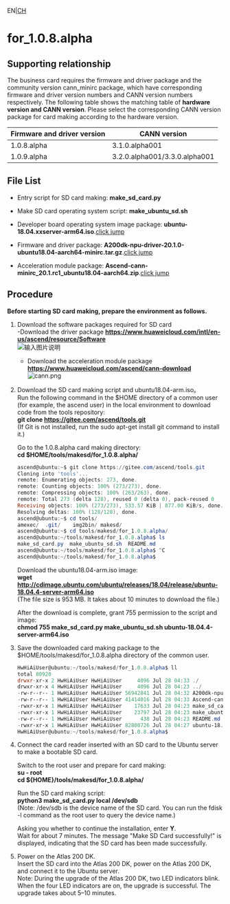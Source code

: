 EN|[CH](README.md)

# for_1.0.8.alpha

## Supporting relationship

The business card requires the firmware and driver package and the community version cann_minirc package, which have corresponding firmware and driver version numbers and CANN version numbers respectively.
The following table shows the matching table of **hardware version and CANN version**. Please select the corresponding CANN version package for card making according to the hardware version.

| Firmware and driver version | CANN version |
|---|---|
|  1.0.8.alpha |  3.1.0.alpha001 |
|  1.0.9.alpha |  3.2.0.alpha001/3.3.0.alpha001 |

## File List

- Entry script for SD card making: **make_sd_card.py**

- Make SD card operating system script: **make_ubuntu_sd.sh**

- Developer board operating system image package: **ubuntu-18.04.xxserver-arm64.iso**.[click jump](http://cdimage.ubuntu.com/ubuntu/releases/18.04/release/)

- Firmware and driver package: **A200dk-npu-driver-20.1.0-ubuntu18.04-aarch64-minirc.tar.gz**.[click jump](https://www.huaweicloud.com/ascend/resource/Software)

- Acceleration module package: **Ascend-cann-minirc_20.1.rc1_ubuntu18.04-aarch64.zip**.[click jump](https://www.huaweicloud.com/ascend/cann-download)

## Procedure

**Before starting SD card making, prepare the environment as follows.**

1. Download the software packages required for SD card    
   -Download the driver package 
	**https://www.huaweicloud.com/intl/en-us/ascend/resource/Software**  
        ![输入图片说明](https://images.gitee.com/uploads/images/2021/0316/135625_c2a3fe90_7985487.png "屏幕截图.png")     
   - Download the acceleration module package    
        **https://www.huaweicloud.com/ascend/cann-download**    
        ![](https://images.gitee.com/uploads/images/2020/1205/163636_d1778bd2_5400693.png "cann.png")   

2. Download the SD card making script and ubuntu18.04-arm.iso。  
	Run the following command in the $HOME directory of a common user (for example, the ascend user) in the local environment to download code from the tools repository:  
	**git clone https://gitee.com/ascend/tools.git**  
	(If Git is not installed, run the sudo apt-get install git command to install it.)  

	Go to the 1.0.8.alpha card making directory:  
	**cd $HOME/tools/makesd/for_1.0.8.alpha/**  
	```powershell  
	ascend@ubuntu:~$ git clone https://gitee.com/ascend/tools.git
	Cloning into 'tools'...
	remote: Enumerating objects: 273, done.
	remote: Counting objects: 100% (273/273), done.
	remote: Compressing objects: 100% (263/263), done.
	remote: Total 273 (delta 128), reused 0 (delta 0), pack-reused 0
	Receiving objects: 100% (273/273), 533.57 KiB | 877.00 KiB/s, done.
	Resolving deltas: 100% (128/128), done.
	ascend@ubuntu:~$ cd tools/
	amexec/  .git/    img2bin/ makesd/  
	ascend@ubuntu:~$ cd tools/makesd/for_1.0.8.alpha/
	ascend@ubuntu:~/tools/makesd/for_1.0.8.alpha$ ls
	make_sd_card.py  make_ubuntu_sd.sh  README.md
	ascend@ubuntu:~/tools/makesd/for_1.0.8.alpha$ ^C
	ascend@ubuntu:~/tools/makesd/for_1.0.8.alpha$ 
	```  
	Download the ubuntu18.04-arm.iso image:  
	**wget http://cdimage.ubuntu.com/ubuntu/releases/18.04/release/ubuntu-18.04.4-server-arm64.iso**  
	(The file size is 953 MB. It takes about 10 minutes to download the file.)  
	
	After the download is complete, grant 755 permission to the script and image:  
	**chmod 755 make_sd_card.py make_ubuntu_sd.sh ubuntu-18.04.4-server-arm64.iso**  
	
3. Save the downloaded card making package to the $HOME/tools/makesd/for_1.0.8.alpha directory of the common user.  
	```powershell  
	HwHiAiUser@ubuntu:~/tools/makesd/for_1.0.8.alpha$ ll
	total 80920
	drwxr-xr-x 2 HwHiAiUser HwHiAiUser     4096 Jul 28 04:33 ./
	drwxr-xr-x 4 HwHiAiUser HwHiAiUser     4096 Jul 28 04:23 ../
	-rw-r--r-- 1 HwHiAiUser HwHiAiUser 56942841 Jul 28 04:32 A200dk-npu-driver-20.1.0-ubuntu18.04-aarch64-minirc.tar.gz
	-rw-r--r-- 1 HwHiAiUser HwHiAiUser 41414016 Jul 28 04:33 Ascend-cann-minirc_20.1.rc1_ubuntu18.04-aarch64.zip
	-rwxr-xr-x 1 HwHiAiUser HwHiAiUser    17633 Jul 28 04:23 make_sd_card.py*
	-rwxr-xr-x 1 HwHiAiUser HwHiAiUser    23797 Jul 28 04:23 make_ubuntu_sd.sh*
	-rw-r--r-- 1 HwHiAiUser HwHiAiUser      438 Jul 28 04:23 README.md
	-rwxr-xr-x 1 HwHiAiUser HwHiAiUser 82800726 Jul 28 04:27 ubuntu-18.04.4-server-arm64.iso*
	HwHiAiUser@ubuntu:~/tools/makesd/for_1.0.8.alpha$ 
	```  

4. Connect the card reader inserted with an SD card to the Ubuntu server to make a bootable SD card.  

	Switch to the root user and prepare for card making:  
	**su - root**    
        **cd ${HOME}/tools/makesd/for_1.0.8.alpha/**

	Run the SD card making script:  
	**python3 make_sd_card.py local /dev/sdb**  
	(Note: /dev/sdb is the device name of the SD card. You can run the fdisk -l command as the root user to query the device name.)  

	Asking you whether to continue the installation, enter **Y**.  
	Wait for about 7 minutes. The message "Make SD Card successfully!" is displayed, indicating that the SD card has been made successfully.  
	
5. Power on the Atlas 200 DK.  
	Insert the SD card into the Atlas 200 DK, power on the Atlas 200 DK, and connect it to the Ubuntu server.  
	Note: During the upgrade of the Atlas 200 DK, two LED indicators blink. When the four LED indicators are on, the upgrade is successful. The upgrade takes about 5–10 minutes.  